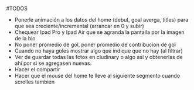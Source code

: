 #TODOS

- Ponerle animación a los datos del home (debut, goal averga, titles) para que sea creciente/incremental (arrancar en 0 y subir)
- Chequear Ipad Pro y Ipad Air que se agranda la pantalla por la imagen de la bio
- No poner promedio de gol, poner promedio de contribucion de gol
- Cuando no haya goles mostrar algo que indique que no hay (al filtrar)
- Ver de guardar todas las fotos en cludinary o algo así y obtenerlas de ahí por si se agregasen nuevas.
- Hacer el compartir
- Hacer que el mouse del home te lleve al siguiente segmento cuando scrolles también

